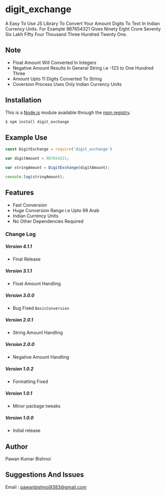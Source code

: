 # digit_exchange
A Easy To Use JS Library To Convert Your Amount Digits To Text In Indian Currency Units. For Example 987654321 Gives Ninety Eight Crore Seventy Six Lakh Fifty Four Thousand Three Hundred Twenty One.

## Note
- Float Amount Will Converted In Integers
- Negative Amount Results In General String i.e -123 to One Hundred Three
- Amount Upto 11 Digits Converted To String
- Coversion Process Uses Only Indian Currency Units

## Installation

This is a [Node.js](https://nodejs.org/en/) module available through the
[npm registry](https://www.npmjs.com/).
```bash
$ npm install digit_exchange
```

## Example Use

```js
const DigitExchange = require('digit_exchange')

var digitAmount = 987654321;

var stringAmount = DigitExchange(digitAmount);

console.log(stringAmount);
```
## Features

  * Fast Conversion
  * Huge Conversion Range i.e Upto 99 Arab
  * Indian Currency Units
  * No Other Dependencies Required

### Change Log

##### Version 4.1.1 
- Final Release

##### Version 3.1.1
- Float Amount Handling

##### Version 3.0.0
- Bug Fixed `BasicConversion`

##### Version 2.0.1
- String Amount Handling

##### Version 2.0.0
- Negative Amount Handling

##### Version 1.0.2
- Formatting Fixed  

##### Version 1.0.1
- Minor package tweaks

##### Version 1.0.0
- Initial release

## Author 
Pawan Kumar Bishnoi

## Suggestions And Issues
Email : pawanbishnoi9383@gmail.com

